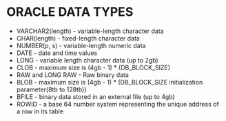 # ORACLE DATA TYPES

- VARCHAR2(length) - variable-length character data
- CHAR(length) - fixed-length character data
- NUMBER(p, s) - variable-length numeric data
- DATE - date and time values
- LONG - variable length character data (up to 2gb)
- CLOB - maximum size is (4gb - 1) \* (DB_BLOCK_SIZE)
- RAW and LONG RAW - Raw binary data
- BLOB - maximum size is (4gb - 1) \* (DB_BLOCK_SIZE initialization parameter(8tb to 128tb))
- BFILE - binary data stored in an external file (up to 4gb)
- ROWID - a base 64 number system representing the unique address of a row in its table

